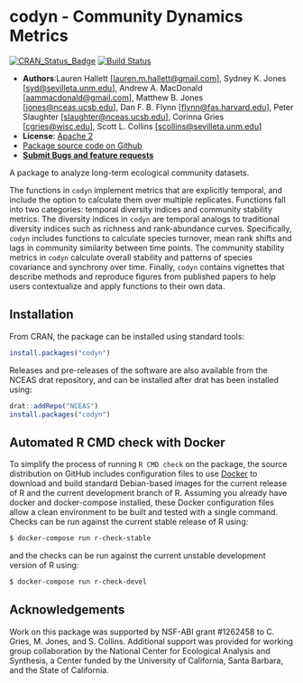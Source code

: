 # codyn - Community Dynamics Metrics

[![CRAN_Status_Badge](http://www.r-pkg.org/badges/version/codyn)](http://cran.r-project.org/package=codyn)
[![Build Status](https://travis-ci.org/laurenmh/codyn.png?branch=master)](https://travis-ci.org/laurenmh/codyn)


- **Authors**:Lauren Hallett [lauren.m.hallett@gmail.com], Sydney K. Jones [syd@sevilleta.unm.edu], Andrew A. MacDonald [aammacdonald@gmail.com], Matthew B. Jones [jones@nceas.ucsb.edu], Dan F. B. Flynn [flynn@fas.harvard.edu], Peter Slaughter [slaughter@nceas.ucsb.edu], Corinna Gries [cgries@wisc.edu], Scott L. Collins [scollins@sevilleta.unm.edu]
- **License**: [Apache 2](http://opensource.org/licenses/Apache-2.0)
- [Package source code on Github](https://github.com/laurenmh/codyn)
- [**Submit Bugs and feature requests**](https://github.com/laurenmh/codyn/issues)

A package to analyze long-term ecological community datasets.

The functions in `codyn` implement metrics that are explicitly temporal, and include the option to calculate them over multiple replicates. Functions fall into two categories: temporal diversity indices and community stability metrics. The diversity indices in `codyn` are temporal analogs to traditional diversity indices such as richness and rank-abundance curves. Specifically, `codyn` includes functions to calculate species turnover, mean rank shifts and lags in community similarity between time points. The community stability metrics in `codyn` calculate overall stability and patterns of species covariance and synchrony over time. Finally, `codyn` contains vignettes that describe methods and reproduce figures from published papers to help users contextualize and apply functions to their own data.

## Installation
From CRAN, the package can be installed using standard tools:
```R
install.packages("codyn")
```

Releases and pre-releases of the software are also available from the NCEAS drat repository, and
can be installed after drat has been installed using:
```R
drat::addRepo("NCEAS")
install.packages("codyn")
```

## Automated R CMD check with Docker

To simplify the process of running `R CMD check` on the package, the source distribution on GitHub includes configuration
files to use [Docker](https://www.docker.com/) to download and build standard Debian-based images for the current release of 
R and the current development branch of R. Assuming you already have docker and docker-compose installed, these Docker 
configuration files allow a clean environment to be built and tested with a single command.  Checks can be run against the 
current stable release of R using:

```bash
$ docker-compose run r-check-stable
```

and the checks can be run against the current unstable development version of R using:

```bash
$ docker-compose run r-check-devel
```

## Acknowledgements
Work on this package was supported by NSF-ABI grant #1262458 to C. Gries, M. Jones, and S. Collins. Additional support
was provided for working group collaboration by the National Center for Ecological Analysis and Synthesis, a Center funded by the University of California, Santa Barbara, and the State of California.

